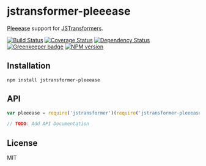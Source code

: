 # jstransformer-pleeease

[Pleeease](http://pleeease.io) support for [JSTransformers](http://github.com/jstransformers).

[![Build Status](https://img.shields.io/travis/jstransformers/jstransformer-pleeease/master.svg)](https://travis-ci.org/jstransformers/jstransformer-pleeease)
[![Coverage Status](https://img.shields.io/codecov/c/github/jstransformers/jstransformer-pleeease/master.svg)](https://codecov.io/gh/jstransformers/jstransformer-pleeease)
[![Dependency Status](https://img.shields.io/david/jstransformers/jstransformer-pleeease/master.svg)](http://david-dm.org/jstransformers/jstransformer-pleeease)
[![Greenkeeper badge](https://badges.greenkeeper.io/jstransformers/jstransformer-pleeease.svg)](https://greenkeeper.io/)
[![NPM version](https://img.shields.io/npm/v/jstransformer-pleeease.svg)](https://www.npmjs.org/package/jstransformer-pleeease)

## Installation

    npm install jstransformer-pleeease

## API

```js
var pleeease = require('jstransformer')(require('jstransformer-pleeease'));

// TODO: Add API Documentation
```

## License

MIT
